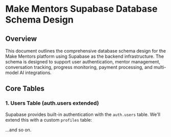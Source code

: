 # Make Mentors Supabase Database Schema Design

## Overview

This document outlines the comprehensive database schema design for the Make Mentors platform using Supabase as the backend infrastructure. The schema is designed to support user authentication, mentor management, conversation tracking, progress monitoring, payment processing, and multi-model AI integrations.

## Core Tables

### 1. Users Table (auth.users extended)

Supabase provides built-in authentication with the `auth.users` table. We'll extend this with a custom `profiles` table:

...and so on.
